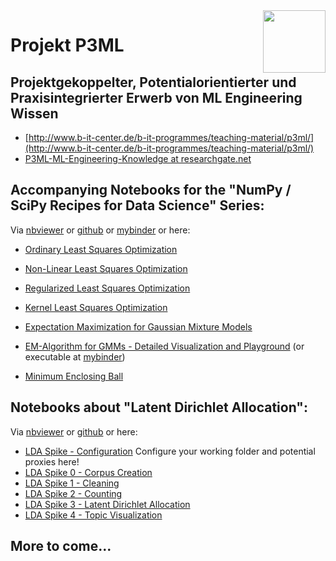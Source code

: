 <img src="https://avatars1.githubusercontent.com/u/45455055" align="right" height="100" width="100" />

# Projekt P3ML
## Projektgekoppelter, Potentialorientierter und Praxisintegrierter Erwerb von ML Engineering Wissen

  * [http://www.b-it-center.de/b-it-programmes/teaching-material/p3ml/](http://www.b-it-center.de/b-it-programmes/teaching-material/p3ml/)
  * [P3ML-ML-Engineering-Knowledge at researchgate.net](https://www.researchgate.net/project/P3ML-ML-Engineering-Knowledge)

## Accompanying Notebooks for the "NumPy / SciPy Recipes for Data Science" Series:
Via [nbviewer](https://nbviewer.jupyter.org/github/p3ml/recipes/) or [github](https://github.com/p3ml/recipes/) or [mybinder](https://mybinder.org/v2/gh/p3ml/recipes/master) or here:

  * [Ordinary Least Squares Optimization](https://nbviewer.jupyter.org/github/p3ml/recipes/blob/master/Ordinary%20Least%20Squares%20Optimization.ipynb)
  * [Non-Linear Least Squares Optimization](https://nbviewer.jupyter.org/github/p3ml/recipes/blob/master/Non-Linear%20Least%20Squares%20Optimization.ipynb)
  * [Regularized Least Squares Optimization](https://nbviewer.jupyter.org/github/p3ml/recipes/blob/master/Regularized%20Least%20Squares%20Optimization.ipynb)
  * [Kernel Least Squares Optimization](https://nbviewer.jupyter.org/github/p3ml/recipes/blob/master/Kernel%20Least%20Squares%20Optimization.ipynb)

  * [Expectation Maximization for Gaussian Mixture Models](https://nbviewer.jupyter.org/github/p3ml/recipes/blob/master/Expectation%20Maximization%20for%20Gaussian%20Mixture%20Models.ipynb)
  * [EM-Algorithm for GMMs - Detailed Visualization and Playground](https://nbviewer.jupyter.org/github/p3ml/recipes/blob/master/EM-Algorithm%20for%20GMMs%20-%20Detailed%20Visualization%20and%20Playground.ipynb) (or executable at [mybinder](https://mybinder.org/v2/gh/p3ml/recipes/master?filepath=EM-Algorithm%20for%20GMMs%20-%20Detailed%20Visualization%20and%20Playground.ipynb))

  * [Minimum Enclosing Ball](https://nbviewer.jupyter.org/github/p3ml/recipes/blob/master/Minimum%20Enclosing%20Ball.ipynb)

## Notebooks about "Latent Dirichlet Allocation":
Via [nbviewer](https://nbviewer.jupyter.org/github/p3ml/latent_dirichlet_allocation/) or [github](https://github.com/p3ml/latent_dirichlet_allocation/) or here:

  * [LDA Spike - Configuration](https://nbviewer.jupyter.org/github/p3ml/latent_dirichlet_allocation/blob/master/LDA%20Spike%20-%20Configuration.ipynb) Configure your working folder and potential proxies here!
  * [LDA Spike 0 - Corpus Creation](https://nbviewer.jupyter.org/github/p3ml/latent_dirichlet_allocation/blob/master/LDA%20Spike%200%20-%20Corpus%20Creation.ipynb)
  * [LDA Spike 1 - Cleaning](https://nbviewer.jupyter.org/github/p3ml/latent_dirichlet_allocation/blob/master/LDA%20Spike%201%20-%20Cleaning.ipynb)
  * [LDA Spike 2 - Counting](https://nbviewer.jupyter.org/github/p3ml/latent_dirichlet_allocation/blob/master/LDA%20Spike%202%20-%20Counting.ipynb)
  * [LDA Spike 3 - Latent Dirichlet Allocation](https://nbviewer.jupyter.org/github/p3ml/latent_dirichlet_allocation/blob/master/LDA%20Spike%203%20-%20Latent%20Dirichlet%20Allocation.ipynb)
  * [LDA Spike 4 - Topic Visualization](https://nbviewer.jupyter.org/github/p3ml/latent_dirichlet_allocation/blob/master/LDA%20Spike%204%20-%20Topic%20Visualization.ipynb)
      

## More to come...
